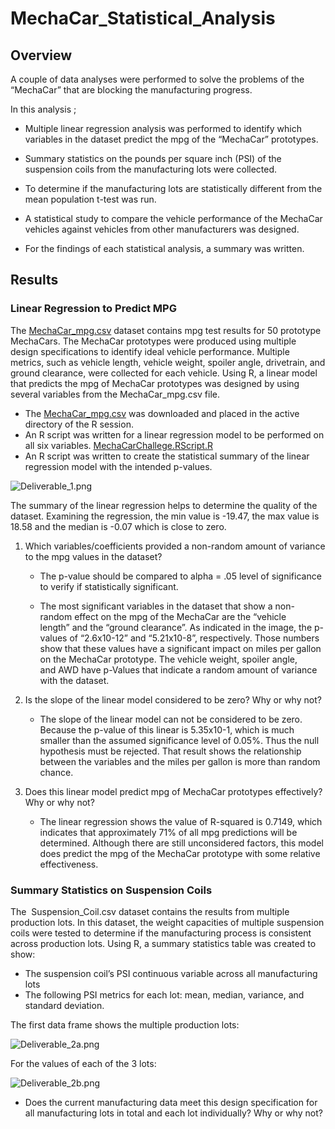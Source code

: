 # MechaCar_Statistical_Analysis

## Overview

A couple of data analyses were performed to solve the problems of the “MechaCar” that are blocking the manufacturing progress. 

In this analysis ;

* Multiple linear regression analysis was performed to identify which variables in the dataset predict the mpg of the “MechaCar” prototypes. 

* Summary statistics on the pounds per square inch (PSI) of the suspension coils from the manufacturing lots were collected. 

* To determine if the manufacturing lots are statistically different from the mean population t-test was run. 

* A statistical study to compare the vehicle performance of the MechaCar vehicles against vehicles from other manufacturers was designed. 

* For the findings of each statistical analysis, a summary was written. 

## Results 

### Linear Regression to Predict MPG

The [MechaCar_mpg.csv](https://github.com/duygusimsek/MechaCar_Statistical_Analysis-/blob/main/MechaCar_mpg.csv) dataset contains mpg test results for 50 prototype MechaCars. The MechaCar prototypes were produced using multiple design specifications to identify ideal vehicle performance. Multiple metrics, such as vehicle length, vehicle weight, spoiler angle, drivetrain, and ground clearance, were collected for each vehicle. Using R,  a linear model that predicts the mpg of MechaCar prototypes was designed by using several variables from the MechaCar_mpg.csv file. 

* The [MechaCar_mpg.csv](https://github.com/duygusimsek/MechaCar_Statistical_Analysis-/blob/main/MechaCar_mpg.csv) was downloaded and placed in the active directory of the R session.
* An R script was written for a linear regression model to be performed on all six variables. [MechaCarChallege.RScript.R](https://github.com/duygusimsek/MechaCar_Statistical_Analysis-/blob/main/MechaCarChallege.RScript.R)
* An R script was written to create the statistical summary of the linear regression model with the intended p-values.


![Deliverable_1.png](https://github.com/duygusimsek/MechaCar_Statistical_Analysis-/blob/main/images/Deliverable_1.png)

The summary of the linear regression helps to determine the quality of the dataset. Examining the regression, the min value is -19.47, the max value is 18.58  and the median is -0.07 which is close to zero. 

1. Which variables/coefficients provided a non-random amount of variance to the mpg values in the dataset?

   - The p-value should be compared to alpha = .05 level of significance to verify if statistically significant.

   - The most significant variables in the dataset that show a non-random effect on the mpg of the MechaCar are the “vehicle length” and the “ground clearance”. As indicated in the image,  the p-values of “2.6x10-12” and “5.21x10-8”, respectively. Those numbers show that these values have a significant impact on miles per gallon on the MechaCar prototype. The vehicle weight, spoiler angle, and AWD have p-Values that indicate a random amount of variance with the dataset.

2.  Is the slope of the linear model considered to be zero? Why or why not?

    - The slope of the linear model can not be considered to be zero. Because the p-value of this linear is  5.35x10-1, which is much smaller than the assumed significance level of 0.05%. Thus the null hypothesis must be rejected. That result shows the relationship between the variables and the miles per gallon is more than random chance.


3.  Does this linear model predict mpg of MechaCar prototypes effectively? Why or why not?

    - The linear regression shows the value of R-squared is 0.7149, which indicates that approximately 71% of all mpg predictions will be determined. Although there are still unconsidered factors, this model does predict the mpg of the MechaCar prototype with some relative effectiveness. 

### Summary Statistics on Suspension Coils 

The  Suspension_Coil.csv dataset contains the results from multiple production lots. In this dataset, the weight capacities of multiple suspension coils were tested to determine if the manufacturing process is consistent across production lots. Using R,  a summary statistics table  was created to show:

* The suspension coil’s PSI continuous variable across all manufacturing lots
* The following PSI metrics for each lot: mean, median, variance, and standard deviation.

The first data frame shows the multiple production lots: 

![Deliverable_2a.png](https://github.com/duygusimsek/MechaCar_Statistical_Analysis-/blob/main/images/Deliverable_2a.png)

For the values of each of the 3 lots: 

![Deliverable_2b.png](https://github.com/duygusimsek/MechaCar_Statistical_Analysis-/blob/main/images/Deliverable_2b.png)

* Does the current manufacturing data meet this design specification for all manufacturing lots in total and each lot individually? Why or why not?
